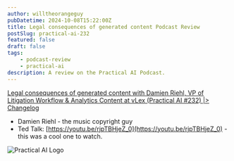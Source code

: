 ```yaml
---
author: willtheorangeguy
pubDatetime: 2024-10-08T15:22:00Z
title: Legal consequences of generated content Podcast Review
postSlug: practical-ai-232
featured: false
draft: false
tags:
    - podcast-review
    - practical-ai
description: A review on the Practical AI Podcast.
---
```


[Legal consequences of generated content with Damien Riehl, VP of Litigation Workflow & Analytics Content at vLex (Practical AI #232) |> Changelog](https://changelog.com/practicalai/232)

-   Damien Riehl - the music copyright guy
-   Ted Talk: [https://youtu.be/rjpTBHjeZ_0](https://youtu.be/rjpTBHjeZ_0) - this was a cool one to watch.

![Practical AI Logo](https://is1-ssl.mzstatic.com/image/thumb/Podcasts123/v4/45/10/06/4510062f-d99e-abd5-7376-07a4656f19d1/mza_940882021610159734.png/300x300bb.webp)
